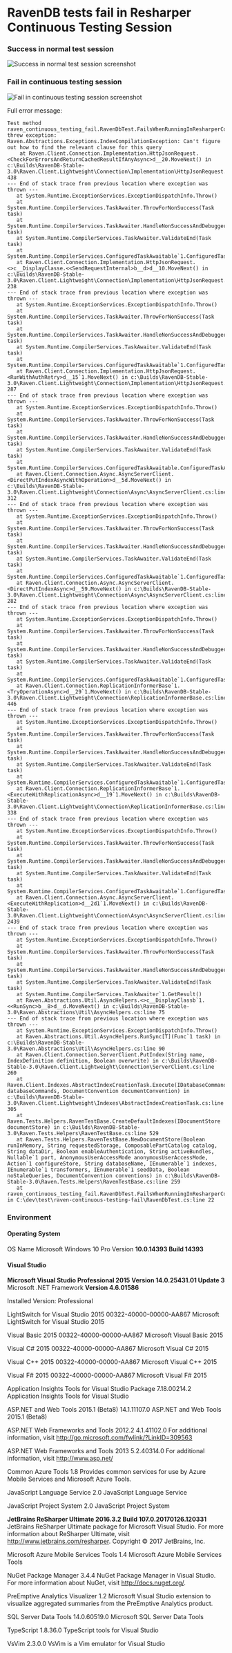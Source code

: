 # RavenDB tests fail in Resharper Continuous Testing Session

### Success in normal test session
![Success in normal test session screenshot](/images/test-success-in-resharper-runner.png?raw=true)

### Fail in continuous testing session
![Fail in continuous testing session screenshot](/images/test-fail-in-continuous-testing-session.png?raw=true)

Full error message:

```
Test method raven_continuous_testing_fail.RavenDbTest.FailsWhenRunningInResharperContinuousTestingSession threw exception: 
Raven.Abstractions.Exceptions.IndexCompilationException: Can't figure out how to find the relevant clause for this query
    at Raven.Client.Connection.Implementation.HttpJsonRequest.<CheckForErrorsAndReturnCachedResultIfAnyAsync>d__20.MoveNext() in c:\Builds\RavenDB-Stable-3.0\Raven.Client.Lightweight\Connection\Implementation\HttpJsonRequest.cs:line 438
--- End of stack trace from previous location where exception was thrown ---
   at System.Runtime.ExceptionServices.ExceptionDispatchInfo.Throw()
   at System.Runtime.CompilerServices.TaskAwaiter.ThrowForNonSuccess(Task task)
   at System.Runtime.CompilerServices.TaskAwaiter.HandleNonSuccessAndDebuggerNotification(Task task)
   at System.Runtime.CompilerServices.TaskAwaiter.ValidateEnd(Task task)
   at System.Runtime.CompilerServices.ConfiguredTaskAwaitable`1.ConfiguredTaskAwaiter.GetResult()
   at Raven.Client.Connection.Implementation.HttpJsonRequest.<>c__DisplayClasse.<<SendRequestInternal>b__d>d__10.MoveNext() in c:\Builds\RavenDB-Stable-3.0\Raven.Client.Lightweight\Connection\Implementation\HttpJsonRequest.cs:line 238
--- End of stack trace from previous location where exception was thrown ---
   at System.Runtime.ExceptionServices.ExceptionDispatchInfo.Throw()
   at System.Runtime.CompilerServices.TaskAwaiter.ThrowForNonSuccess(Task task)
   at System.Runtime.CompilerServices.TaskAwaiter.HandleNonSuccessAndDebuggerNotification(Task task)
   at System.Runtime.CompilerServices.TaskAwaiter.ValidateEnd(Task task)
   at System.Runtime.CompilerServices.ConfiguredTaskAwaitable`1.ConfiguredTaskAwaiter.GetResult()
   at Raven.Client.Connection.Implementation.HttpJsonRequest.<RunWithAuthRetry>d__15`1.MoveNext() in c:\Builds\RavenDB-Stable-3.0\Raven.Client.Lightweight\Connection\Implementation\HttpJsonRequest.cs:line 287
--- End of stack trace from previous location where exception was thrown ---
   at System.Runtime.ExceptionServices.ExceptionDispatchInfo.Throw()
   at System.Runtime.CompilerServices.TaskAwaiter.ThrowForNonSuccess(Task task)
   at System.Runtime.CompilerServices.TaskAwaiter.HandleNonSuccessAndDebuggerNotification(Task task)
   at System.Runtime.CompilerServices.TaskAwaiter.ValidateEnd(Task task)
   at System.Runtime.CompilerServices.ConfiguredTaskAwaitable.ConfiguredTaskAwaiter.GetResult()
   at Raven.Client.Connection.Async.AsyncServerClient.<DirectPutIndexAsyncWithOperation>d__5d.MoveNext() in c:\Builds\RavenDB-Stable-3.0\Raven.Client.Lightweight\Connection\Async\AsyncServerClient.cs:line 312
--- End of stack trace from previous location where exception was thrown ---
   at System.Runtime.ExceptionServices.ExceptionDispatchInfo.Throw()
   at System.Runtime.CompilerServices.TaskAwaiter.ThrowForNonSuccess(Task task)
   at System.Runtime.CompilerServices.TaskAwaiter.HandleNonSuccessAndDebuggerNotification(Task task)
   at System.Runtime.CompilerServices.TaskAwaiter.ValidateEnd(Task task)
   at System.Runtime.CompilerServices.ConfiguredTaskAwaitable`1.ConfiguredTaskAwaiter.GetResult()
   at Raven.Client.Connection.Async.AsyncServerClient.<DirectPutIndexAsync>d__59.MoveNext() in c:\Builds\RavenDB-Stable-3.0\Raven.Client.Lightweight\Connection\Async\AsyncServerClient.cs:line 282
--- End of stack trace from previous location where exception was thrown ---
   at System.Runtime.ExceptionServices.ExceptionDispatchInfo.Throw()
   at System.Runtime.CompilerServices.TaskAwaiter.ThrowForNonSuccess(Task task)
   at System.Runtime.CompilerServices.TaskAwaiter.HandleNonSuccessAndDebuggerNotification(Task task)
   at System.Runtime.CompilerServices.TaskAwaiter.ValidateEnd(Task task)
   at System.Runtime.CompilerServices.ConfiguredTaskAwaitable`1.ConfiguredTaskAwaiter.GetResult()
   at Raven.Client.Connection.ReplicationInformerBase`1.<TryOperationAsync>d__29`1.MoveNext() in c:\Builds\RavenDB-Stable-3.0\Raven.Client.Lightweight\Connection\ReplicationInformerBase.cs:line 446
--- End of stack trace from previous location where exception was thrown ---
   at System.Runtime.ExceptionServices.ExceptionDispatchInfo.Throw()
   at System.Runtime.CompilerServices.TaskAwaiter.ThrowForNonSuccess(Task task)
   at System.Runtime.CompilerServices.TaskAwaiter.HandleNonSuccessAndDebuggerNotification(Task task)
   at System.Runtime.CompilerServices.TaskAwaiter.ValidateEnd(Task task)
   at System.Runtime.CompilerServices.ConfiguredTaskAwaitable`1.ConfiguredTaskAwaiter.GetResult()
   at Raven.Client.Connection.ReplicationInformerBase`1.<ExecuteWithReplicationAsync>d__19`1.MoveNext() in c:\Builds\RavenDB-Stable-3.0\Raven.Client.Lightweight\Connection\ReplicationInformerBase.cs:line 338
--- End of stack trace from previous location where exception was thrown ---
   at System.Runtime.ExceptionServices.ExceptionDispatchInfo.Throw()
   at System.Runtime.CompilerServices.TaskAwaiter.ThrowForNonSuccess(Task task)
   at System.Runtime.CompilerServices.TaskAwaiter.HandleNonSuccessAndDebuggerNotification(Task task)
   at System.Runtime.CompilerServices.TaskAwaiter.ValidateEnd(Task task)
   at System.Runtime.CompilerServices.ConfiguredTaskAwaitable`1.ConfiguredTaskAwaiter.GetResult()
   at Raven.Client.Connection.Async.AsyncServerClient.<ExecuteWithReplication>d__2d1`1.MoveNext() in c:\Builds\RavenDB-Stable-3.0\Raven.Client.Lightweight\Connection\Async\AsyncServerClient.cs:line 2439
--- End of stack trace from previous location where exception was thrown ---
   at System.Runtime.ExceptionServices.ExceptionDispatchInfo.Throw()
   at System.Runtime.CompilerServices.TaskAwaiter.ThrowForNonSuccess(Task task)
   at System.Runtime.CompilerServices.TaskAwaiter.HandleNonSuccessAndDebuggerNotification(Task task)
   at System.Runtime.CompilerServices.TaskAwaiter.ValidateEnd(Task task)
   at System.Runtime.CompilerServices.TaskAwaiter`1.GetResult()
   at Raven.Abstractions.Util.AsyncHelpers.<>c__DisplayClassb`1.<<RunSync>b__8>d__d.MoveNext() in c:\Builds\RavenDB-Stable-3.0\Raven.Abstractions\Util\AsyncHelpers.cs:line 75
--- End of stack trace from previous location where exception was thrown ---
   at System.Runtime.ExceptionServices.ExceptionDispatchInfo.Throw()
   at Raven.Abstractions.Util.AsyncHelpers.RunSync[T](Func`1 task) in c:\Builds\RavenDB-Stable-3.0\Raven.Abstractions\Util\AsyncHelpers.cs:line 90
   at Raven.Client.Connection.ServerClient.PutIndex(String name, IndexDefinition definition, Boolean overwrite) in c:\Builds\RavenDB-Stable-3.0\Raven.Client.Lightweight\Connection\ServerClient.cs:line 260
   at Raven.Client.Indexes.AbstractIndexCreationTask.Execute(IDatabaseCommands databaseCommands, DocumentConvention documentConvention) in c:\Builds\RavenDB-Stable-3.0\Raven.Client.Lightweight\Indexes\AbstractIndexCreationTask.cs:line 305
   at Raven.Tests.Helpers.RavenTestBase.CreateDefaultIndexes(IDocumentStore documentStore) in c:\Builds\RavenDB-Stable-3.0\Raven.Tests.Helpers\RavenTestBase.cs:line 529
   at Raven.Tests.Helpers.RavenTestBase.NewDocumentStore(Boolean runInMemory, String requestedStorage, ComposablePartCatalog catalog, String dataDir, Boolean enableAuthentication, String activeBundles, Nullable`1 port, AnonymousUserAccessMode anonymousUserAccessMode, Action`1 configureStore, String databaseName, IEnumerable`1 indexes, IEnumerable`1 transformers, IEnumerable`1 seedData, Boolean noStaleQueries, DocumentConvention conventions) in c:\Builds\RavenDB-Stable-3.0\Raven.Tests.Helpers\RavenTestBase.cs:line 259
   at raven_continuous_testing_fail.RavenDbTest.FailsWhenRunningInResharperContinuousTestingSession() in C:\dev\test\raven-continuous-testing-fail\RavenDbTest.cs:line 22
```

### Environment

#### Operating System
OS Name	Microsoft Windows 10 Pro
Version	**10.0.14393 Build 14393**

#### Visual Studio

**Microsoft Visual Studio Professional 2015**
**Version 14.0.25431.01 Update 3**
Microsoft .NET Framework
**Version 4.6.01586**

Installed Version: Professional

LightSwitch for Visual Studio 2015   00322-40000-00000-AA867
Microsoft LightSwitch for Visual Studio 2015

Visual Basic 2015   00322-40000-00000-AA867
Microsoft Visual Basic 2015

Visual C# 2015   00322-40000-00000-AA867
Microsoft Visual C# 2015

Visual C++ 2015   00322-40000-00000-AA867
Microsoft Visual C++ 2015

Visual F# 2015   00322-40000-00000-AA867
Microsoft Visual F# 2015

Application Insights Tools for Visual Studio Package   7.18.00214.2
Application Insights Tools for Visual Studio

ASP.NET and Web Tools 2015.1 (Beta8)   14.1.11107.0
ASP.NET and Web Tools 2015.1 (Beta8)

ASP.NET Web Frameworks and Tools 2012.2   4.1.41102.0
For additional information, visit http://go.microsoft.com/fwlink/?LinkID=309563

ASP.NET Web Frameworks and Tools 2013   5.2.40314.0
For additional information, visit http://www.asp.net/

Common Azure Tools   1.8
Provides common services for use by Azure Mobile Services and Microsoft Azure Tools.

JavaScript Language Service   2.0
JavaScript Language Service

JavaScript Project System   2.0
JavaScript Project System

**JetBrains ReSharper Ultimate 2016.3.2    Build 107.0.20170126.120331**
JetBrains ReSharper Ultimate package for Microsoft Visual Studio. For more information about ReSharper Ultimate, visit http://www.jetbrains.com/resharper. Copyright © 2017 JetBrains, Inc.

Microsoft Azure Mobile Services Tools   1.4
Microsoft Azure Mobile Services Tools

NuGet Package Manager   3.4.4
NuGet Package Manager in Visual Studio. For more information about NuGet, visit http://docs.nuget.org/.

PreEmptive Analytics Visualizer   1.2
Microsoft Visual Studio extension to visualize aggregated summaries from the PreEmptive Analytics product.

SQL Server Data Tools   14.0.60519.0
Microsoft SQL Server Data Tools

TypeScript   1.8.36.0
TypeScript tools for Visual Studio

VsVim   2.3.0.0
VsVim is a Vim emulator for Visual Studio
